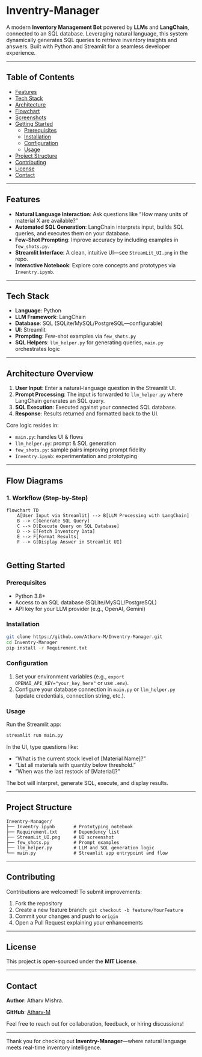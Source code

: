 # Inventry-Manager

A modern **Inventory Management Bot** powered by **LLMs** and **LangChain**, connected to an SQL database. Leveraging natural language, this system dynamically generates SQL queries to retrieve inventory insights and answers. Built with Python and Streamlit for a seamless developer experience.

---

##  Table of Contents

- [Features](#features)  
- [Tech Stack](#tech-stack)  
- [Architecture](#architecture)  
- [Flowchart](#flowchart)  
- [Screenshots](#screenshots)  
- [Getting Started](#getting-started)  
  - [Prerequisites](#prerequisites)  
  - [Installation](#installation)  
  - [Configuration](#configuration)  
  - [Usage](#usage)  
- [Project Structure](#project-structure)  
- [Contributing](#contributing)  
- [License](#license)  
- [Contact](#contact)

---

##  Features

- **Natural Language Interaction**: Ask questions like “How many units of material X are available?”  
- **Automated SQL Generation**: LangChain interprets input, builds SQL queries, and executes them on your database.  
- **Few-Shot Prompting**: Improve accuracy by including examples in `few_shots.py`.  
- **Streamlit Interface**: A clean, intuitive UI—see `StreamLit_UI.png` in the repo.  
- **Interactive Notebook**: Explore core concepts and prototypes via `Inventry.ipynb`.

---

##  Tech Stack

- **Language**: Python  
- **LLM Framework**: LangChain  
- **Database**: SQL (SQLite/MySQL/PostgreSQL—configurable)  
- **UI**: Streamlit  
- **Prompting**: Few-shot examples via `few_shots.py`  
- **SQL Helpers**: `llm_helper.py` for generating queries, `main.py` orchestrates logic  

---

##  Architecture Overview

1. **User Input**: Enter a natural-language question in the Streamlit UI.  
2. **Prompt Processing**: The input is forwarded to `llm_helper.py` where LangChain generates an SQL query.  
3. **SQL Execution**: Executed against your connected SQL database.  
4. **Response**: Results returned and formatted back to the UI.

Core logic resides in:
- `main.py`: handles UI & flows  
- `llm_helper.py`: prompt & SQL generation  
- `few_shots.py`: sample pairs improving prompt fidelity  
- `Inventry.ipynb`: experimentation and prototyping  

---
## Flow Diagrams

### 1. Workflow (Step-by-Step)

```mermaid
flowchart TD
    A[User Input via Streamlit] --> B[LLM Processing with LangChain]
    B --> C[Generate SQL Query]
    C --> D[Execute Query on SQL Database]
    D --> E[Fetch Inventory Data]
    E --> F[Format Results]
    F --> G[Display Answer in Streamlit UI]


```


## Getting Started

### Prerequisites

* Python 3.8+
* Access to an SQL database (SQLite/MySQL/PostgreSQL)
* API key for your LLM provider (e.g., OpenAI, Gemini)

### Installation

```bash
git clone https://github.com/Atharv-M/Inventry-Manager.git
cd Inventry-Manager
pip install -r Requirement.txt
```

### Configuration

1. Set your environment variables (e.g., `export OPENAI_API_KEY="your_key_here"` or use `.env`).
2. Configure your database connection in `main.py` or `llm_helper.py` (update credentials, connection string, etc.).

### Usage

Run the Streamlit app:

```bash
streamlit run main.py
```

In the UI, type questions like:

* “What is the current stock level of \[Material Name]?”
* “List all materials with quantity below threshold.”
* “When was the last restock of \[Material]?”

The bot will interpret, generate SQL, execute, and display results.

---

## Project Structure

```
Inventry-Manager/
├── Inventry.ipynb       # Prototyping notebook
├── Requirement.txt      # Dependency list
├── StreamLit_UI.png     # UI screenshot
├── few_shots.py         # Prompt examples
├── llm_helper.py        # LLM and SQL generation logic
└── main.py              # Streamlit app entrypoint and flow
```

---

## Contributing

Contributions are welcomed! To submit improvements:

1. Fork the repository
2. Create a new feature branch: `git checkout -b feature/YourFeature`
3. Commit your changes and push to `origin`
4. Open a Pull Request explaining your enhancements

---

## License

This project is open-sourced under the **MIT License**.

---

## Contact

**Author**: Atharv Mishra.

**GitHub**: [Atharv-M](https://github.com/Atharv-M)

Feel free to reach out for collaboration, feedback, or hiring discussions!

---

Thank you for checking out **Inventry-Manager**—where natural language meets real-time inventory intelligence.
